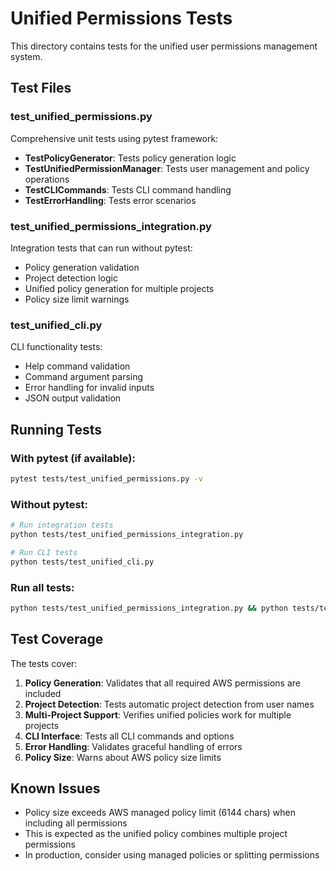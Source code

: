 # Unified Permissions Tests

This directory contains tests for the unified user permissions management system.

## Test Files

### test_unified_permissions.py

Comprehensive unit tests using pytest framework:

- **TestPolicyGenerator**: Tests policy generation logic
- **TestUnifiedPermissionManager**: Tests user management and policy operations
- **TestCLICommands**: Tests CLI command handling
- **TestErrorHandling**: Tests error scenarios

### test_unified_permissions_integration.py

Integration tests that can run without pytest:

- Policy generation validation
- Project detection logic
- Unified policy generation for multiple projects
- Policy size limit warnings

### test_unified_cli.py

CLI functionality tests:

- Help command validation
- Command argument parsing
- Error handling for invalid inputs
- JSON output validation

## Running Tests

### With pytest (if available):

```bash
pytest tests/test_unified_permissions.py -v
```

### Without pytest:

```bash
# Run integration tests
python tests/test_unified_permissions_integration.py

# Run CLI tests
python tests/test_unified_cli.py
```

### Run all tests:

```bash
python tests/test_unified_permissions_integration.py && python tests/test_unified_cli.py
```

## Test Coverage

The tests cover:

1. **Policy Generation**: Validates that all required AWS permissions are included
2. **Project Detection**: Tests automatic project detection from user names
3. **Multi-Project Support**: Verifies unified policies work for multiple projects
4. **CLI Interface**: Tests all CLI commands and options
5. **Error Handling**: Validates graceful handling of errors
6. **Policy Size**: Warns about AWS policy size limits

## Known Issues

- Policy size exceeds AWS managed policy limit (6144 chars) when including all permissions
- This is expected as the unified policy combines multiple project permissions
- In production, consider using managed policies or splitting permissions
